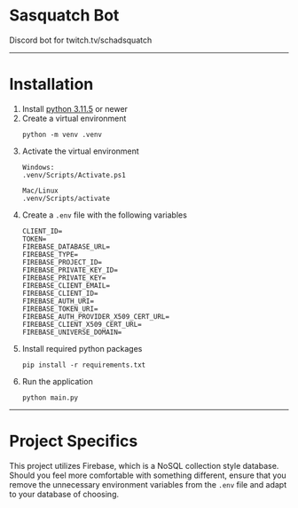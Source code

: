 # Sasquatch Bot

Discord bot for twitch.tv/schadsquatch

---

# Installation

1. Install [python 3.11.5](https://www.python.org/downloads/release/python-3115/) or newer
2. Create a virtual environment
   ```
   python -m venv .venv
   ```
3. Activate the virtual environment
   ```
   Windows:
   .venv/Scripts/Activate.ps1
   ```
   ```
   Mac/Linux
   .venv/Scripts/activate
   ```
4. Create a `.env` file with the following variables
   ```
   CLIENT_ID=
   TOKEN=
   FIREBASE_DATABASE_URL=
   FIREBASE_TYPE=
   FIREBASE_PROJECT_ID=
   FIREBASE_PRIVATE_KEY_ID=
   FIREBASE_PRIVATE_KEY=
   FIREBASE_CLIENT_EMAIL=
   FIREBASE_CLIENT_ID=
   FIREBASE_AUTH_URI=
   FIREBASE_TOKEN_URI=
   FIREBASE_AUTH_PROVIDER_X509_CERT_URL=
   FIREBASE_CLIENT_X509_CERT_URL=
   FIREBASE_UNIVERSE_DOMAIN=
   ```
5. Install required python packages
   ```
   pip install -r requirements.txt
   ```
6. Run the application
   ```
   python main.py
   ```

---

# Project Specifics

This project utilizes Firebase, which is a NoSQL collection style database. Should you feel more comfortable with something different, ensure that you remove the unnecessary environment variables from the `.env` file and adapt to your database of choosing.
